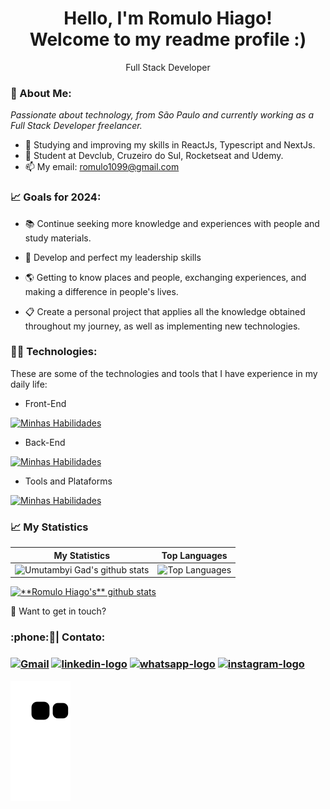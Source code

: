 <h1 align='center'>
  Hello, I'm Romulo Hiago!
  <br/>
  Welcome to my readme profile :)
</h1>
<p align='center'>
Full Stack Developer
</p>

### 🎵 About Me:

<p>
  <em>
    Passionate about technology, from São Paulo and currently working as a Full Stack Developer freelancer.
  </em>
</p>

- 🌱 Studying and improving my skills in ReactJs, Typescript and NextJs.
- 🚀 Student at Devclub, Cruzeiro do Sul, Rocketseat and Udemy.
- 📫 My email: romulo1099@gmail.com

### 📈 Goals for 2024:

- 📚 Continue seeking more knowledge and experiences with people and study materials.

- 🎯 Develop and perfect my leadership skills

- 🌎 Getting to know places and people, exchanging experiences, and making a difference in people's lives.

- 📋 Create a personal project that applies all the knowledge obtained throughout my journey, as well as implementing new technologies.

### 👨‍💻 Technologies:

These are some of the technologies and tools that I have experience in my daily life:

- Front-End

[![Minhas Habilidades](https://skillicons.dev/icons?i=html,css,js,ts,react,nextjs,styledcomponents,materialui,tensorflow)](https://skillicons.dev)

- Back-End

[![Minhas Habilidades](https://skillicons.dev/icons?i=nodejs,express,sequelize,docker,mongodb,postgres)](https://skillicons.dev)

- Tools and Plataforms

[![Minhas Habilidades](https://skillicons.dev/icons?i=git,github,githubactions,gitlab,postman,figma,linux,heroku,netlify,kubernetes,ps,pr,powershell)](https://skillicons.dev)

### 📈 My Statistics

| My Statistics                                                                                                                                                            | Top Languages                                                                                                                                                                    |
| ------------------------------------------------------------------------------------------------------------------------------------------------------------------------ | ---------------------------------------------------------------------------------------------------------------------------------------------------------------------------------- |
| ![Umutambyi Gad's github stats](https://github-readme-stats.vercel.app/api?username=RomuloHiago&show_icons=true&hide_border=true&count_private=true&theme=jolly) | ![Top Languages](https://github-readme-stats.vercel.app/api/top-langs/?username=RomuloHiago&langs_count=10&count_private=true&hide_border=true&theme=jolly&layout=compact) |

 <a href="https://github.com/gGtEriKk">
 <img src="https://github-readme-stats.vercel.app/api?username=RomuloHiago&show_icons=true&theme=dark&line_height=27&icon_color=FF0000&title_color=FF0000&text_color=FFFFFF" alt="**Romulo Hiago's** github stats"/>
</a>


  


💬 Want to get in touch?

<div>
 <h3>:phone:💬| Contato:<h3>
 <a href="mailto:romulo1099@gmail.com?subject=%5BGitHub%5D%20Acabei%20de%20ver%20o%20seu%20GitHub"><img src="https://camo.githubusercontent.com/d2943ffbe7f2fdcb129e0ba1a50001284494cd25190500f379699fb299b27b50/68747470733a2f2f696d672e736869656c64732e696f2f62616467652f2d476d61696c2d4646303030303f7374796c653d666f722d7468652d6261646765266c6162656c436f6c6f723d464630303030266c6f676f3d676d61696c266c6f676f436f6c6f723d7768697465" alt="Gmail" data-canonical-src="https://img.shields.io/badge/-Gmail-FF0000?style=for-the-badge&amp;labelColor=FF0000&amp;logo=gmail&amp;logoColor=white" style="max-width: 100%;"></a>
<a href="https://www.linkedin.com/in/romulo-santos1099/" rel="nofollow"> <img src="https://img.shields.io/badge/LinkedIn-0077B5?style=for-the-badge&logo=linkedin&logoColor=white" alt="linkedin-logo"><a/>
<a href="https://contate.me/romulohiago" rel="nofollow"> <img src="https://img.shields.io/badge/WhatsApp-25D366?style=for-the-badge&logo=whatsapp&logoColor=white " alt="whatsapp-logo"><a/>
 <a href="https://www.instagram.com/romulo1099/" rel="nofollow"> <img src="https://img.shields.io/badge/Instagram-E4405F?style=for-the-badge&logo=instagram&logoColor=white" alt="instagram-logo"><a/>
</div>


<img src="https://github.com/rafaballerini/rafaballerini/raw/output/github-contribution-grid-snake.svg" alt="Animação de cobra" style="max-width: 100%;">
